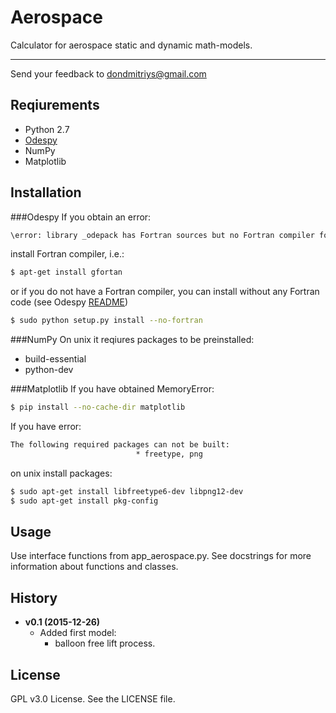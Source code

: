 # Aerospace
Calculator for aerospace static and dynamic math-models.

---
Send your feedback to dondmitriys@gmail.com

## Reqiurements
* Python 2.7
* [Odespy](https://github.com/hplgit/odespy)
* NumPy
* Matplotlib

## Installation
###Odespy
If you obtain an error:
```bash
\error: library _odepack has Fortran sources but no Fortran compiler found
```
install Fortran compiler, i.e.:
```bash
$ apt-get install gfortan
```
or if you do not have a Fortran compiler, you can install without any 
Fortran code (see Odespy [README](https://github.com/hplgit/odespy/blob/master/README.md))
```bash
$ sudo python setup.py install --no-fortran
```
###NumPy
On unix it reqiures packages to be preinstalled:

* build-essential
* python-dev

###Matplotlib
If you have obtained MemoryError:
```bash
$ pip install --no-cache-dir matplotlib
```
If you have error:
```bash
The following required packages can not be built:
                            * freetype, png
```
on unix install packages:
```bash
$ sudo apt-get install libfreetype6-dev libpng12-dev
$ sudo apt-get install pkg-config
```

## Usage
Use interface functions from app_aerospace.py.
See docstrings for more information about functions and classes.

## History
* **v0.1 (2015-12-26)**
    * Added first model:
        - balloon free lift process.
       
## License
GPL v3.0 License. See the LICENSE file.